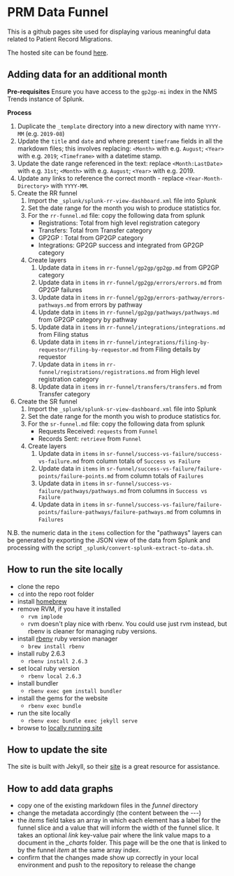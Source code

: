 # PRM Data Funnel

This is a github pages site used for displaying various meaningful data related to Patient Record Migrations.

The hosted site can be found [here](https://nhsconnect.github.io/prm-funnel/).

## Adding data for an additional month

**Pre-requisites**
Ensure you have access to the `gp2gp-mi` index in the NMS Trends instance of Splunk.  

**Process**
1. Duplicate the `_template` directory into a new directory with name `YYYY-MM` (e.g. `2019-08`)
2. Update the `title` and `date` and where present `timeframe` fields in all the markdown files; this involves replacing: `<Month>` with e.g. `August`; `<Year>` with e.g. `2019`; `<Timeframe>` with a datetime stamp.
3. Update the date range referenced in the text: replace `<Month:LastDate>` with e.g. `31st`; `<Month>` with e.g. `August`; `<Year>` with e.g. 2019.
4. Update any links to reference the correct month - replace `<Year-Month-Directory>` with `YYYY-MM`.
5. Create the RR funnel
   1. Import the `_splunk/splunk-rr-view-dashboard.xml` file into Splunk
   2. Set the date range for the month you wish to produce statistics for.
   3. For the `rr-funnel.md` file: copy the following data from splunk 
      * Registrations: Total from high level registration category
      * Transfers: Total from Transfer category
      * GP2GP : Total from GP2GP category
      * Integrations: GP2GP success and integrated from GP2GP category
   4. Create layers
      1. Update data in `items` in `rr-funnel/gp2gp/gp2gp.md` from GP2GP category
      2. Update data in `items` in `rr-funnel/gp2gp/errors/errors.md` from GP2GP failures
      3. Update data in `items` in `rr-funnel/gp2gp/errors-pathway/errors-pathways.md` from errors by pathway
      4. Update data in `items` in `rr-funnel/gp2gp/pathways/pathways.md` from GP2GP category by pathway
      5. Update data in `items` in `rr-funnel/integrations/integrations.md` from Filing status
      6. Update data in `items` in `rr-funnel/integrations/filing-by-requestor/filing-by-requestor.md` from Filing details by requestor
      7. Update data in `items` in `rr-funnel/registrations/registrations.md` from High level registration category
      8. Update data in `items` in `rr-funnel/transfers/transfers.md` from Transfer category
6. Create the SR funnel
   1. Import the `_splunk/splunk-sr-view-dashboard.xml` file into Splunk
   2. Set the date range for the month you wish to produce statistics for.
   3. For the `sr-funnel.md` file: copy the following data from splunk 
      * Requests Received: `requests` from `Funnel`
      * Records Sent: `retrieve` from `Funnel`
   4. Create layers
      1. Update data in `items` in `sr-funnel/success-vs-failure/success-vs-failure.md` from column totals of `Success vs Failure`
      2. Update data in `items` in `sr-funnel/success-vs-failure/failure-points/failure-points.md` from column totals of `Failures`
      3. Update data in `items` in `sr-funnel/success-vs-failure/pathways/pathways.md` from columns in `Success vs Failure`
      4. Update data in `items` in `sr-funnel/success-vs-failure/failure-points/failure-pathways/failure-pathways.md` from columns in `Failures`

N.B. the numeric data in the `items` collection for the "pathways" layers can be generated by exporting the JSON view of the data from Splunk and processing with the script `_splunk/convert-splunk-extract-to-data.sh`.

## How to run the site locally

 - clone the repo
 - `cd` into the repo root folder
 - install [homebrew](https://brew.sh)
 - remove RVM, if you have it installed
   - `rvm implode`
   - rvm doesn't play nice with rbenv. You could use just rvm instead, but rbenv is cleaner for managing ruby versions.
 - install [rbenv](https://github.com/rbenv/rbenv) ruby version manager
   - `brew install rbenv`
 - install ruby 2.6.3
   - `rbenv install 2.6.3`
 - set local ruby version
   - `rbenv local 2.6.3`
 - install bundler
   - `rbenv exec gem install bundler`
 - install the gems for the website
   - `rbenv exec bundle`
 - run the site locally
   - `rbenv exec bundle exec jekyll serve`
 - browse to [locally running site](http://127.0.0.1:4000/)

## How to update the site
The site is built with Jekyll, so their [site](https://jekyllrb.com/) is a great resource for assistance.

## How to add data graphs
 - copy one of the existing markdown files in the *funnel* directory
 - change the metadata accordingly (the content between the ---)
 - the *items* field takes an array in which each element has a label for the funnel slice and a value that will inform the width of the funnel slice. It takes an optional *link* key-value pair where the link value maps to a document in the *_charts* folder. This page will be the one that is linked to by the funnel *item* at the same array index.
 - confirm that the changes made show up correctly in your local environment and push to the repository to release the change

